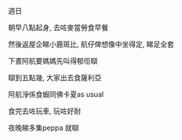 週日

朝早八點起身, 去咗麥當勞食早餐

然後返屋企睇小鹿斑比, 航仔俾想像中坐得定, 睇足全套

下晝阿航要媽媽先叫得郁佢瞓

瞓到五點幾, 大家出去食薩利亞

阿航淨係食蝦同佛卡夏as usual 

食完去咗玩車, 玩咗好耐

夜晚睇多集peppa 就瞓
